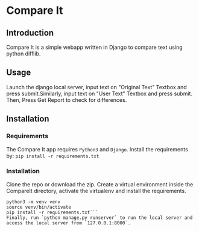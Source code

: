 # Compare It

## Introduction
Compare It is a simple webapp written in Django to compare text using python difflib.

## Usage
Launch the django local server, input text on "Original Text" Textbox and press submit.Similarly, input text on "User Text" Textbox and press submit. Then, Press Get Report to check for differences.

## Installation

### Requirements
The Compare It app requires `Python3` and `Django`. Install the requirements by:
`pip install -r requirements.txt`

### Installation
Clone the repo or download the zip.
Create a virtual environment inside the CompareIt directory, activate the virtualenv and install the requirements.
```git clone https://github.com/divyamani1/CompareIt.git
python3 -m venv venv
source venv/bin/activate
pip install -r requirements.txt```
Finally, run `python manage.py runserver` to run the local server and access the local server from `127.0.0.1:8000`.
